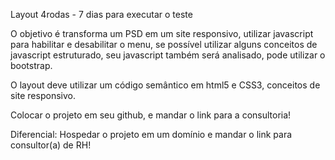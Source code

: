 Layout 4rodas - 7 dias para executar o teste

O objetivo é transforma um PSD em um site responsivo, utilizar javascript para habilitar e desabilitar o menu, se possível utilizar alguns conceitos de javascript estruturado, seu javascript também será analisado, pode utilizar o bootstrap.

O layout deve utilizar um código semântico em html5 e CSS3, conceitos de site responsivo.

Colocar o projeto em seu github, e mandar o link para a consultoria!

Diferencial: Hospedar o projeto em um domínio e mandar o link para consultor(a) de RH!